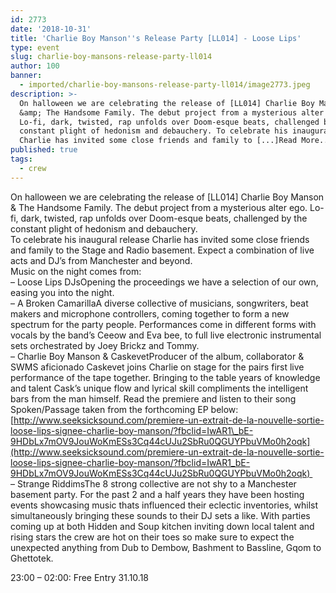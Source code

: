 ```yaml
---
id: 2773
date: '2018-10-31'
title: 'Charlie Boy Manson''s Release Party [LL014] - Loose Lips'
type: event
slug: charlie-boy-mansons-release-party-ll014
author: 100
banner:
  - imported/charlie-boy-mansons-release-party-ll014/image2773.jpeg
description: >-
  On halloween we are celebrating the release of [LL014] Charlie Boy Manson
  &amp; The Handsome Family. The debut project from a mysterious alter ego.
  Lo-fi, dark, twisted, rap unfolds over Doom-esque beats, challenged by the
  constant plight of hedonism and debauchery. To celebrate his inaugural release
  Charlie has invited some close friends and family to [...]Read More...
published: true
tags:
  - crew
---
```

On halloween we are celebrating the release of \[LL014\] Charlie Boy Manson & The Handsome Family. The debut project from a mysterious alter ego. Lo-fi, dark, twisted, rap unfolds over Doom-esque beats, challenged by the constant plight of hedonism and debauchery.  
To celebrate his inaugural release Charlie has invited some close friends and family to the Stage and Radio basement. Expect a combination of live acts and DJ’s from Manchester and beyond.  
Music on the night comes from:  
– Loose Lips DJsOpening the proceedings we have a selection of our own, easing you into the night.   
– A Broken CamarillaA diverse collective of musicians, songwriters, beat makers and microphone controllers, coming together to form a new spectrum for the party people. Performances come in different forms with vocals by the band’s Ceeow and Eva bee, to full live electronic instrumental sets orchestrated by Joey Brickz and Tommy.   
– Charlie Boy Manson & CaskevetProducer of the album, collaborator & SWMS aficionado Caskevet joins Charlie on stage for the pairs first live performance of the tape together. Bringing to the table years of knowledge and talent Cask’s unique flow and lyrical skill compliments the intelligent bars from the man himself. Read the premiere and listen to their song Spoken/Passage taken from the forthcoming EP below:[http://www.seeksicksound.com/premiere-un-extrait-de-la-nouvelle-sortie-loose-lips-signee-charlie-boy-manson/?fbclid=IwAR1\_bE-9HDbLx7mOV9JouWoKmESs3Cq44cUJu2SbRu0QGUYPbuVMo0h2oqk](http://www.seeksicksound.com/premiere-un-extrait-de-la-nouvelle-sortie-loose-lips-signee-charlie-boy-manson/?fbclid=IwAR1_bE-9HDbLx7mOV9JouWoKmESs3Cq44cUJu2SbRu0QGUYPbuVMo0h2oqk)   
– Strange RiddimsThe 8 strong collective are not shy to a Manchester basement party. For the past 2 and a half years they have been hosting events showcasing music thats influenced their eclectic inventories, whilst simultaneously bringing these sounds to their DJ sets a like. With parties coming up at both Hidden and Soup kitchen inviting down local talent and rising stars the crew are hot on their toes so make sure to expect the unexpected anything from Dub to Dembow, Bashment to Bassline, Gqom to Ghettotek.  
  
23:00 – 02:00: Free Entry 31.10.18
